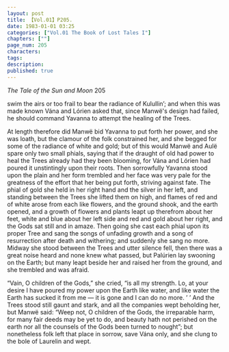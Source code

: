 ```yaml
---
layout: post
title: 【Vol.01】P205.
date: 1983-01-01 03:25
categories: ["Vol.01 The Book of Lost Tales I"]
chapters: [""]
page_num: 205
characters: 
tags: 
description: 
published: true
---
```


<p style="text-indent: 0;">
<I>The Tale of the Sun and Moon </I>205
</p>

swim the airs or too frail to bear the radiance of Kulullin’; and when this was made known Vána and Lórien asked that, since Manwë's design had failed, he should command Yavanna to attempt the healing of the Trees.

At length therefore did Manwë bid Yavanna to put forth her power, and she was loath, but the clamour of the folk constrained her, and she begged for some of the radiance of white and gold; but of this would Manwë and Aulë spare only two small phials, saying that if the draught of old had power to heal the Trees already had they been blooming, for Vána and Lórien had poured it unstintingly upon their roots. Then sorrowfully Yavanna stood upon the plain and her form trembled and her face was very pale for the greatness of the effort that her being put forth, striving against fate. The phial of gold she held in her right hand and the silver in her left, and standing between the Trees she lifted them on high, and flames of red and of white arose from each like flowers, and the ground shook, and the earth opened, and a growth of flowers and plants leapt up therefrom about her feet, white and blue about her left side and red and gold about her right, and the Gods sat still and in amaze. Then going she cast each phial upon its proper Tree and sang the songs of unfading growth and a song of resurrection after death and withering; and suddenly she sang no more. Midway she stood between the Trees and utter silence fell, then there was a great noise heard and none knew what passed, but Palúrien lay swooning on the Earth; but many leapt beside her and raised her from the ground, and she trembled and was afraid.

“Vain, O children of the Gods,” she cried, “is all my strength. Lo, at your desire I have poured my power upon the Earth like water, and like water the Earth has sucked it from me — it is gone and I can do no more. ’ ’ And the Trees stood still gaunt and stark, and all the companies wept beholding her, but Manwë said: “Weep not, O children of the Gods, the irreparable harm, for many fair deeds may be yet to do, and beauty hath not perished on the earth nor all the counsels of the Gods been turned to nought”; but nonetheless folk left that place in sorrow, save Vána only, and she clung to the bole of Laurelin and wept.

